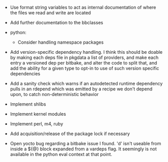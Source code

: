 - Use format string variables to act as internal documentation of where the
  files we read and write are located
- Add further documentation to the bbclasses
- python:

    - Consider handling namespace packages

- Add version-specific dependency handling.
  I think this should be doable by making each deps file in pkgdata a list
  of providers, and make each entry a versioned dep per bitbake, and alter
  the code to split that, and add the ability for a given type to opt-in to
  use of such version specific dependencies

- Add a sanity check which warns if an autodetected runtime dependency pulls
  in an rdepend which was emitted by a recipe we don't depend upon, to catch
  non-deterministic behavior

- Implement shlibs
- Implement kernel modules
- Implement perl, m4, ruby
- Add acquisition/release of the package lock if necessary

- Open yocto bug regarding a bitbake issue I found. 'd' isn't useable from
  inside a ${@} block expanded from a vardeps flag. It seemingly is not
  available in the python eval context at that point.
